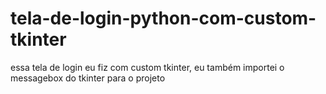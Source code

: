 # tela-de-login-python-com-custom-tkinter
essa tela de login eu fiz com custom tkinter, eu também importei o messagebox do tkinter para o projeto
